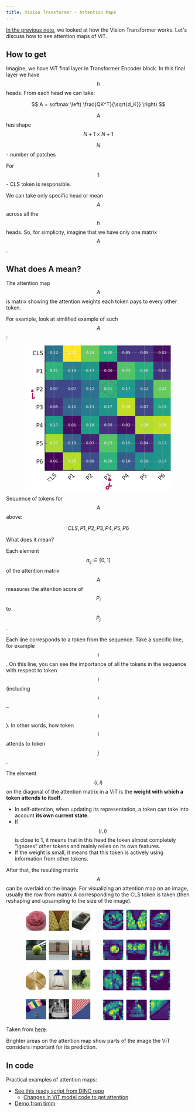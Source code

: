 ```yaml
---
title: Vision Transformer - Attention Maps
---
```

[In the previous note](vit.md), we looked at how the Vision Transformer works. Let's discuss how to see attention maps of ViT.

## How to get

Imagine, we have ViT final layer in Transformer Encoder block. In this final layer we have $$h$$ heads. From each head we can take:


$$
A = softmax \left( \frac{QK^T}{\sqrt{d_K}} \right)
$$

$$A$$ has shape $$N+1 \; \times \; N+1$$

$$N$$ - number of patches

For $$1$$ - CLS token is responsible.


We can take only specific head or mean $$A$$ across all the $$h$$ heads. So, for simplicity, imagine that we have only one matrix $$A$$.

## What does A mean?

The attention map $$A$$ is matrix showing the attention weights each token pays to every other token.

For example, look at simlified example of such $$A$$:

<img src="attention_maps/1.png" alt="diagram" width="400" style="display:block; margin:auto;">

Sequence of tokens for $$A$$ above:

$$
CLS, P1, P2, P3, P4, P5, P6
$$

What does it mean?

Each element $$a_{ij} \in [0, 1]$$ of the attention matrix $$A$$ measures the attention score of $$P_i$$ to $$P_j$$.

Each line corresponds to a token from the sequence. Take a specific line, for example $$i$$. On this line, you can see the importance of all the tokens in the sequence with respect to token $$i$$ (including $$i$$–$$i$$). In other words, how token $$i$$ attends to token $$j$$.

The element $$(i, i)$$ on the diagonal of the attention matrix in a ViT is the **weight with which a token attends to itself**.
- In self-attention, when updating its representation, a token can take into account **its own current state**.
- If $$(i,i)$$ is close to 1, it means that in this head the token almost completely “ignores” other tokens and mainly relies on its own features.
- If the weight is small, it means that this token is actively using information from other tokens.

After that, the resulting matrix $$A$$ can be overlaid on the image. For visualizing an attention map on an image, usually the row from matrix $A$ corresponding to the CLS token is taken (then reshaping and upsampling to the size of the image).

<img src="attention_maps/2.png" alt="diagram" width="400" style="display:block; margin:auto;">

Taken from [here](https://arxiv.org/pdf/2106.01548).

Brighter areas on the attention map show parts of the image the ViT considers important for its prediction.

## In code

Practical examples of attention maps:
- [See this ready script from DINO repo](https://github.com/facebookresearch/dino/blob/main/visualize_attention.py)
	- [Changes in ViT model code to get attention](https://github.com/facebookresearch/dino/blob/main/vision_transformer.py#L216)
- [Demo from timm](https://huggingface.co/spaces/timm/timmAttentionViz)
